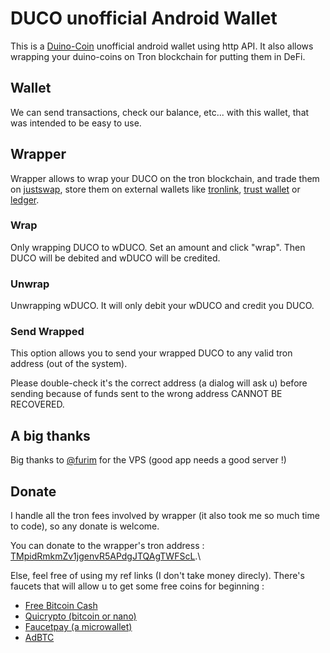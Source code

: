 # DUCO unofficial Android Wallet
This is a [Duino-Coin](https://github.com/duino-coin) unofficial android wallet using http API. It also allows wrapping your duino-coins on Tron blockchain for putting them in DeFi.

## Wallet
We can send transactions, check our balance, etc... with this wallet, that was intended to be easy to use.


## Wrapper
Wrapper allows to wrap your DUCO on the tron blockchain, and trade them on [justswap](https://justswap.io), store them on external wallets like [tronlink](https://dapp.tronlink.org/#invitecode?code=Ff51&lang=en), [trust wallet](https://trustwallet.com) or [ledger](https://www.ledger.com/).

### Wrap
Only wrapping DUCO to wDUCO. Set an amount and click "wrap". Then DUCO will be debited and wDUCO will be credited.

### Unwrap
Unwrapping wDUCO. It will only debit your wDUCO and credit you DUCO.

### Send Wrapped
This option allows you to send your wrapped DUCO to any valid tron address (out of the system).

Please double-check it's the correct address (a dialog will ask u) before sending because of funds sent to the wrong address CANNOT BE RECOVERED.


## A big thanks
Big thanks to [@furim](https://github.com/furim) for the VPS (good app needs a good server !)

## Donate
I handle all the tron fees involved by wrapper (it also took me so much time to code), so any donate is welcome.

You can donate to the wrapper's tron address : [TMpidRmkmZv1jgenvR5APdgJTQAgTWFScL](https://tronscan.org/#/address/TMpidRmkmZv1jgenvR5APdgJTQAgTWFScL).\

Else, feel free of using my ref links (I don't take money direcly). There's faucets that will allow u to get some free coins for beginning :
- [Free Bitcoin Cash](https://bitcoinaliens.com/?ref=950783&game=7&pf=2)
- [Quicrypto (bitcoin or nano)](https://quicrypto.page.link/Dfj7)
- [Faucetpay (a microwallet)](https://faucetpay.io/?r=119352)
- [AdBTC](https://r.adbtc.top/1853792)
